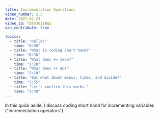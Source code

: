 ```yaml
---
title: Incrementation Operations
video_number: 2.3
date: 2021-02-23
video_id: T26OJGjI8qI
can_contribute: true

topics:
  - title: "Hello!"
    time: "0:00"
  - title: "What is coding short hand?"
    time: "0:38"
  - title: "What does += mean?"
    time: "1:28"
  - title: "What does ++ do?"
    time: "2:10"
  - title: "But what about minus, times, and divide?"
    time: "2:55"
  - title: "Let's confirm this works."
    time: "3:40"
---
```


In this quick aside, I discuss coding short hand for incrementing variables ("incrementation operators").
